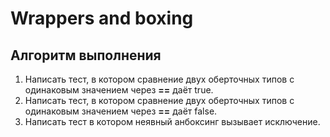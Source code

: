 # Wrappers and boxing

## Алгоритм выполнения

1.	Написать тест, в котором сравнение двух оберточных типов с одинаковым значением через __==__ даёт true.
2.  Написать тест, в котором сравнение двух оберточных типов с одинаковым значением через __==__ даёт false. 
3.	Написать тест в котором неявный анбоксинг вызывает исключение.

